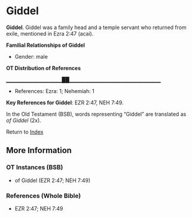 # Giddel
**Giddel**. 
Giddel was a family head and a temple servant who returned from exile, mentioned in Ezra 2:47 (acai). 




**Familial Relationships of Giddel**


* Gender: male


**OT Distribution of References**

▁▁▁▁▁▁▁▁▁▁▁▁▁▁██▁▁▁▁▁▁▁▁▁▁▁▁▁▁▁▁▁▁▁▁▁▁▁
* References: Ezra: 1; Nehemiah: 1



**Key References for Giddel**: 
EZR 2:47, NEH 7:49. 


In the Old Testament (BSB), words representing “Giddel” are translated as 
*of Giddel* (2x). 




Return to [Index](00-Index.md)

## More Information

### OT Instances (BSB)

* of Giddel (EZR 2:47; NEH 7:49)



### References (Whole Bible)

* EZR 2:47; NEH 7:49



